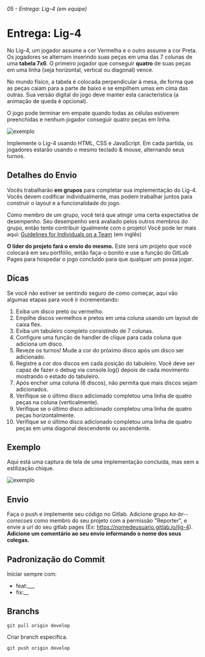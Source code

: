 <em>05 - Entrega: Lig-4 (em equipe)</em>

<h1>Entrega: Lig-4</h1>

No Lig-4, um jogador assume a cor Vermelha e o outro assume a cor Preta. Os jogadores se alternam inserindo suas peças em uma das 7 colunas de uma <strong>tabela 7x6</strong>. O primeiro jogador que conseguir <strong>quatro</strong> de suas peças em uma linha (seja horizontal, vertical ou diagonal) vence.

No mundo físico, a tabela é colocada perpendicular à mesa, de forma que as peças caiam para a parte de baixo e se empilhem umas em cima das outras. Sua versão digital do jogo deve manter esta característica (a animação de queda é opcional).

O jogo pode terminar em empate quando todas as células estiverem preenchidas e nenhum jogador conseguir quatro peças em linha.

![exemplo](./img/example1.gif)

Implemente o Lig-4 usando HTML, CSS e JavaScript. Em cada partida, os jogadores estarão usando o mesmo teclado & mouse, alternando seus turnos.

<h2>Detalhes do Envio</h2>

Vocês trabalharão <strong>em grupos</strong> para completar sua implementação do Lig-4. Vocês devem codificar individualmente, mas podem trabalhar juntos para construir o layout e a funcionalidade do jogo.

Como membro de um grupo, você terá que atingir uma certa expectativa de desempenho. Seu desempenho será avaliado pelos outros membros do grupo, então tente contribuir igualmente com o projeto! Você pode ler mais aqui: [Guidelines for Individuals on a Team](https://docs.google.com/document/d/1SmfHAwjDHVRmcXyoF1LsWU5OpOC6ok5L-1sKakPQJjM/edit) (em inglês)

<strong>O líder do projeto fará o envio do mesmo.</strong> Este será um projeto que você colocará em seu portfólio, então faça-o bonito e use a função do GitLab Pages para hospedar o jogo concluído para que qualquer um possa jogar.

<h2>Dicas</h2>

Se você não estiver se sentindo seguro de como começar, aqui vão algumas etapas para você ir incrementando:

<ol>
<li>Exiba um disco preto ou vermelho.</li>
<li>Empilhe discos vermelhos e pretos em uma coluna usando um layout de caixa flex.</li>
<li>Exiba um tabuleiro completo consistindo de 7 colunas.</li>
<li>Configure uma função de handler de clique para cada coluna que adiciona um disco.</li>
<li>Reveze os turnos! Mude a cor do próximo disco após um disco ser adicionado.</li>
<li>Registre a cor dos discos em cada posição do tabuleiro. Você deve ser capaz de fazer o debug via console.log() depois de cada movimento mostrando o estado do tabuleiro.</li>
<li>Após encher uma coluna (6 discos), não permita que mais discos sejam adicionados.</li>
<li>Verifique se o último disco adicionado completou uma linha de quatro peças na coluna (verticalmente).</li>
<li>Verifique se o último disco adicionado completou uma linha de quatro peças horizontalmente.</li>
<li>Verifique se o último disco adicionado completou uma linha de quatro peças em uma diagonal descendente ou ascendente.</li>
</ol>

<h2>Exemplo</h2>

Aqui está uma captura de tela de uma implementação concluída, mas sem a estilização chique.

![exemplo](./img/example.png)

<h2>Envio</h2>

Faça o push e implemente seu código no Gitlab. Adicione grupo <em>ka-br-<sua-turma>-correcoes</em> como membro do seu projeto com a permissão "Reporter", e envie a url do seu gitlab pages (Ex: https://nomedeusuario.gitlab.io/lig-4). <strong>Adicione um comentário ao seu envio informando o nome dos seus colegas.</strong>

<h2>Padronização do Commit</h2>

Iniciar sempre com:

<ul>
<li>feat:___</li>
<li>fix:__</li>
</ul>

<h2>Branchs</h2>

```
git pull origin develop
```
Criar branch específica.

```
git push origin develop
```